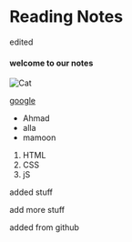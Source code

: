 # Reading Notes
edited

#### welcome to our notes

![Cat](https://static.scientificamerican.com/sciam/cache/file/92E141F8-36E4-4331-BB2EE42AC8674DD3_source.jpg?w=590&h=800&62C6A28D-D2CA-4635-AA7017C94E6DDB72)

[google](https://www.google.com/)

- Ahmad
- alla
- mamoon

1. HTML
2. CSS
3. jS


added stuff 

add more stuff


added from github
